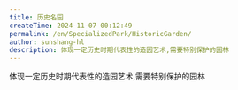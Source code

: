 ```yaml
---
title: 历史名园
createTime: 2024-11-07 00:12:49
permalink: /en/SpecializedPark/HistoricGarden/
author: sunshang-hl
description: 体现一定历史时期代表性的造园艺术,需要特别保护的园林
---
```


体现一定历史时期代表性的造园艺术,需要特别保护的园林